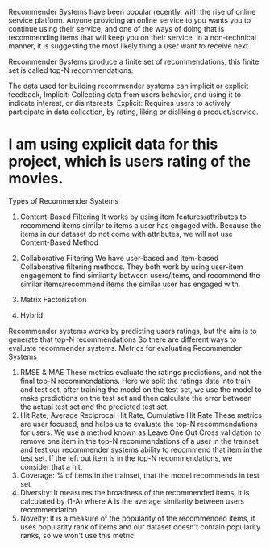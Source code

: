 Recommender Systems have been popular recently, with the rise of online service platform.
Anyone providing an online service to you wants you to continue using their service, and one of the ways of doing that is recommending items that will keep you on their service.
In a non-technical manner, it is suggesting the most likely thing a user want to receive next.

Recommender Systems produce a finite set of recommendations, this finite set is called top-N recommendations.

The data used for building recommender systems can implicit or explicit feedback,
Implicit: Collecting data from users behavior, and using it to indicate interest, or disinterests.
Explicit: Requires users to actively participate in data collection, by rating, liking or disliking a product/service.
# I am using explicit data for this project, which is users rating of the movies.

Types of Recommender Systems
1. Content-Based Filtering
It works by using item features/attributes to recommend items similar to items a user has engaged with.
Because the items in our dataset do not come with attributes, we will not use Content-Based Method

2. Collaborative Filtering
We have user-based and item-based Collaborative filtering methods. They both work by using user-item engagement to find similarity between users/items, and recommend the similar items/recommend items the similar user has engaged with.

3. Matrix Factorization

4. Hybrid

Recommender systems works by predicting users ratings, but the aim is to generate that top-N recommendations
So there are different ways to evaluate recommender systems.
Metrics for evaluating Recommender Systems
1. RMSE & MAE
    These metrics evaluate the ratings predictions, and not the final top-N recommendations.
    Here we split the ratings data into train and test set, after training the model on the test set, we use 
    the model to make predictions on the test set and then calculate the error between the actual test set 
    and the predicted test set.
2. Hit Rate; Average Reciprocal Hit Rate, Cumulative Hit Rate
    These metrics are user focused, and helps us to evaluate the top-N recommendations for users.
    We use a method known as Leave One Out Cross validation to remove one item in the top-N recommendations of
    a user in the trainset and test our recommender systems ability to recommend that item in the test set.
    If the left out item is in the top-N recommendations, we consider that a hit.
3. Coverage: % of items in the trainset, that the model recommends in test set
4. Diversity: It measures the broadness of the recommended items, it is calculated by (1-A) where A is the average similarity between users recommendation
5. Novelty: It is a measure of the popularity of the recommended items, it uses popularity rank of items and our dataset doesn't contain popularity ranks, so we won't use this metric.
